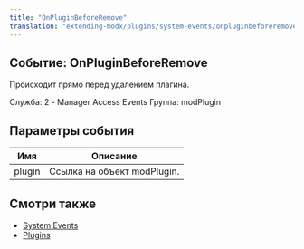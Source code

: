 ```yaml
---
title: "OnPluginBeforeRemove"
translation: "extending-modx/plugins/system-events/onpluginbeforeremove"
---
```


## Событие: OnPluginBeforeRemove

Происходит прямо перед удалением плагина.

Служба: 2 - Manager Access Events
Группа: modPlugin

## Параметры события

| Имя    | Описание                    |
| ------ | --------------------------- |
| plugin | Ссылка на объект modPlugin. |

## Смотри также

- [System Events](extending-modx/plugins/system-events "System Events")
- [Plugins](extending-modx/plugins "Plugins")

